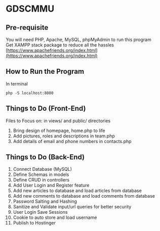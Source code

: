 # GDSCMMU

## Pre-requisite

You will need PHP, Apache, MySQL, phpMyAdmin to run this program <br/>
Get XAMPP stack package to reduce all the hassles <br/>
[https://www.apachefriends.org/index.html](https://www.apachefriends.org/index.html)

## How to Run the Program

In terminal

```
php -S localhost:8080
```

## Things to Do (Front-End)

Files to Focus on: in views/ and public/ directories

1. Bring design of homepage, home.php to life
2. Add pictures, roles and descriptions in team.php
3. Add details of email and phone numbers in contacts.php

## Things to Do (Back-End)

1. Connect Database (MySQL)
2. Define Schemas in models
3. Define CRUD in controllers
4. Add User Login and Register feature
5. Add new articles to database and load articles from database
6. Add new comments to database and load comments from database
7. Password Salting and Hashing
8. Sanitize and Validate input/url queries for better security
9. User Login Save Sessions
10. Cookie to auto store and load username
11. Publish to Hostinger
